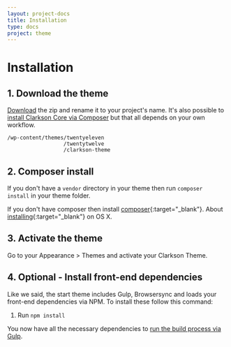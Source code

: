 ```yaml
---
layout: project-docs
title: Installation
type: docs
project: theme
---
```


# Installation

## 1. Download the theme
[Download](https://github.com/level-level/Clarkson-Theme/archive/master.zip) the zip and rename it to your project's name.
It's also possible to [install Clarkson Core via Composer](/core/docs/#composer) but that all depends on your own workflow.

~~~
/wp-content/themes/twentyeleven
                  /twentytwelve
                  /clarkson-theme
~~~

## 2. Composer install

If you don't have a `vendor` directory in your theme then run `composer install` in your theme folder.

If you don't have composer then install [composer](https://getcomposer.org/doc/00-intro.md#installation-linux-unix-osx){:target="_blank"}. About [installing](https://www.abeautifulsite.net/installing-composer-on-os-x){:target="_blank"} on OS X.

## 3. Activate the theme
Go to your Appearance > Themes and activate your Clarkson Theme.


## 4. Optional - Install front-end dependencies

Like we said, the start theme includes Gulp, Browsersync and loads your front-end dependencies via NPM. To install these follow this command:

1. Run `npm install`

You now have all the necessary dependencies to [run the build process via Gulp](/theme/docs/usage.html).
